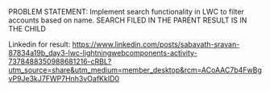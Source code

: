 PROBLEM STATEMENT:
Implement search functionality in LWC to filter accounts based on name. 
SEARCH FILED IN THE PARENT 
RESULT IS IN THE CHILD

Linkedin for result:
https://www.linkedin.com/posts/sabavath-sravan-87834a19b_day3-lwc-lightningwebcomponents-activity-7378488350988681216-cRBL?utm_source=share&utm_medium=member_desktop&rcm=ACoAAC7b4FwBgvP9Je3kJ7FWP7Hnh3vOafKkID0

